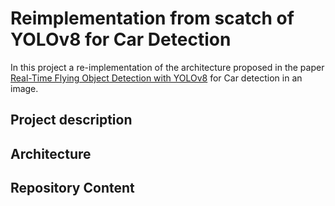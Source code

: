 # Reimplementation from scatch of YOLOv8 for Car Detection

In this project a re-implementation of the architecture proposed in the paper [Real-Time Flying Object Detection with YOLOv8](https://arxiv.org/pdf/2305.09972) for Car detection in an image. 

## Project description

## Architecture

## Repository Content
